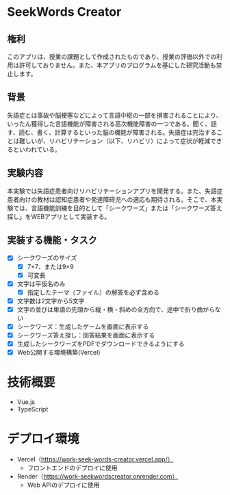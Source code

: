 # SeekWords Creator
## 権利
このアプリは、授業の課題として作成されたものであり、授業の評価以外での利用は許可しておりません。また、本アプリのプログラムを基にした研究活動も禁止します。

## 背景
失語症とは事故や脳梗塞などによって言語中枢の一部を損害されることにより、いったん獲得した言語機能が障害される高次機能障害の一つである。聞く、話す、読む、書く、計算するといった脳の機能が障害される。失語症は完治することは難しいが、リハビリテーション（以下、リハビリ）によって症状が軽減できるといわれている。

## 実験内容
本実験では失語症患者向けリハビリテーションアプリを開発する。また、失語症患者向けの教材は認知症患者や発達障碍児への適応も期待される。そこで、本実験では、言語機能訓練を目的として「シークワーズ」または「シークワーズ答え探し」をWEBアプリとして実装する。

## 実装する機能・タスク
- [X] シークワーズのサイズ
  - [X] 7×7、または9×9
  - [X] 可変長
- [X] 文字は平仮名のみ
  - [X] 指定したテーマ（ファイル）の解答を必ず含める
- [X] 文字数は2文字から5文字
- [X] 文字の並びは単語の先頭から縦・横・斜めの全方向で、途中で折り曲がらない
- [X] シークワーズ：生成したゲームを画面に表示する
- [X] シークワーズ答え探し：回答結果を画面に表示する
- [X] 生成したシークワーズをPDFでダウンロードできるようにする
- [X] Web公開する環境構築(Vercel)

# 技術概要
- Vue.js
- TypeScript

# デプロイ環境
- Vercel（https://work-seek-words-creator.vercel.app/）
  - フロントエンドのデプロイに使用
- Render（https://work-seekwordscreator.onrender.com）
  - Web APIのデプロイに使用
